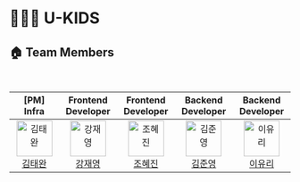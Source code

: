 # 👨‍👩‍👦 U-KIDS

## 🏠 Team Members
<br/>
<table align="center">
  <thead>
    <tr>
      <th align="center" width="180">[PM] Infra</th>
      <th align="center" width="180">Frontend Developer</th>
      <th align="center" width="180">Frontend Developer</th>
      <th align="center" width="180">Backend Developer</th>
      <th align="center" width="180">Backend Developer</th>
    </tr>
  </thead>
  <tbody>
    <tr>
      <td align="center">
        <a href="https://github.com/wwan13">
          <img src="https://user-images.githubusercontent.com/64270501/229423319-cea65f7b-7fa6-4920-a5ce-f4aa6aa316c9.jpg" alt="김태완"
          width="64" />
          <br />
          김태완
        </a>
      </td>
      <td align="center">
        <a href="https://github.com/kkkkkk0312">
          <img src="https://user-images.githubusercontent.com/64270501/229428374-be67a27c-df10-43ab-8bc1-1a4a526374d6.png" alt="강재영" width="64" />
          <br />
          강재영
        </a>
      </td>
      <td align="center">
        <a href="https://github.com/MEGUMMY1">
          <img src="https://user-images.githubusercontent.com/64270501/229428282-657daa8a-4f52-4390-9153-e937821c005c.jpeg" alt="조혜진" width="64" />
          <br />
          조혜진
        </a>
      </td>
      <td align="center">
        <a href="https://github.com/k1mjunyoung">
          <img src="https://user-images.githubusercontent.com/64270501/229428161-c877d21a-81f7-45c3-866b-e6785938c012.jpeg" alt="김준영" width="64" />
          <br />
          김준영
        </a>
      </td>
      <td align="center">
        <a href="https://github.com/YYRi9">
          <img src="https://user-images.githubusercontent.com/64270501/229427845-baa363e0-94da-48d7-8684-55334c50860e.jpeg" alt="이유리" width="64" />
          <br />
          이유리
        </a>
      </td>
    </tr>
  </tbody>
</table>

